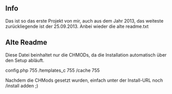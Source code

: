 ## Info
Das ist so das erste Projekt von mir, auch aus dem Jahr 2013, das weiteste zurückliegende ist der 25.09.2013.
Anbei wieder die alte readme.txt

## Alte Readme

Diese Datei beinhaltet nur die CHMODs, da die Installation automatisch über den Setup abläuft.

config.php		755
/templates_c		755
/cache			755

Nachdem die CHMods gesetzt wurden, einfach unter der Install-URL noch /install adden ;)
